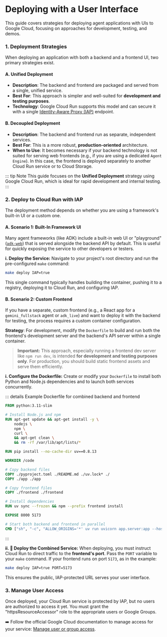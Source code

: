 # Deploying with a User Interface

This guide covers strategies for deploying agent applications with UIs to Google Cloud, focusing on approaches for development, testing, and demos.

### 1. Deployment Strategies

When deploying an application with both a backend and a frontend UI, two primary strategies exist.

#### A. Unified Deployment
*   **Description**: The backend and frontend are packaged and served from a single, unified service.
*   **Best For**: This approach is simpler and well-suited for **development and testing purposes**.
*   **Technology**: Google Cloud Run supports this model and can secure it with a single [Identity-Aware Proxy (IAP)](https://cloud.google.com/run/docs/securing/identity-aware-proxy-cloud-run) endpoint.

#### B. Decoupled Deployment
*   **Description**: The backend and frontend run as separate, independent services.
*   **Best For**: This is a more robust, **production-oriented** architecture.
*   **When to Use**: It becomes necessary if your backend technology is not suited for serving web frontends (e.g., if you are using a dedicated `Agent Engine`). In this case, the frontend is deployed separately to another Cloud Run service or to Cloud Storage.

::: tip Note
This guide focuses on the **Unified Deployment** strategy using Google Cloud Run, which is ideal for rapid development and internal testing.
:::

### 2. Deploy to Cloud Run with IAP

The deployment method depends on whether you are using a framework's built-in UI or a custom one.

#### A. Scenario 1: Built-In Framework UI
Many agent frameworks (like ADK) include a built-in web UI or "playground" ([`adk-web`](https://github.com/google/adk-web)) that is served alongside the backend API by default. This is useful for quickly exposing the service to other developers or testers.

**i. Deploy the Service:**
Navigate to your project's root directory and run the pre-configured `make` command:
```bash
make deploy IAP=true
```
This single command typically handles building the container, pushing it to a registry, deploying it to Cloud Run, and configuring IAP.

#### B. Scenario 2: Custom Frontend
If you have a separate, custom frontend (e.g., a React app for a `gemini_fullstack` agent or `adk_live`) and want to deploy it with the backend for testing, the process requires a custom container configuration.

**Strategy**: For development, modify the `Dockerfile` to build and run both the frontend's development server and the backend's API server within a single container.

> **Important:** This approach, especially running a frontend dev server like `npm run dev`, is intended **for development and testing purposes only**. For production, you should build static frontend assets and serve them efficiently.

**i. Configure the Dockerfile:**
Create or modify your `Dockerfile` to install both Python and Node.js dependencies and to launch both services concurrently.

::: details Example Dockerfile for combined backend and frontend
```dockerfile
FROM python:3.11-slim

# Install Node.js and npm
RUN apt-get update && apt-get install -y \
    nodejs \
    npm \
    curl \
    && apt-get clean \
    && rm -rf /var/lib/apt/lists/*

RUN pip install --no-cache-dir uv==0.8.13

WORKDIR /code

# Copy backend files
COPY ./pyproject.toml ./README.md ./uv.lock* ./
COPY ./app ./app

# Copy frontend files
COPY ./frontend ./frontend

# Install dependencies
RUN uv sync --frozen && npm --prefix frontend install

EXPOSE 8000 5173

# Start both backend and frontend in parallel
CMD ["sh", "-c", "ALLOW_ORIGINS='*' uv run uvicorn app.server:app --host 0.0.0.0 --port 8000 & npm --prefix frontend run dev -- --host 0.0.0.0 & wait"]
```
:::


**ii. 🚀 Deploy the Combined Service:**
When deploying, you must instruct Cloud Run to direct traffic to the **frontend's port**. Pass the `PORT` variable to your `make` command. If your frontend runs on port `5173`, as in the example:
```bash
make deploy IAP=true PORT=5173
```
This ensures the public, IAP-protected URL serves your user interface.

### 3. Manage User Access
Once deployed, your Cloud Run service is protected by IAP, but no users are authorized to access it yet. You must grant the "httpsResourceAccessor" role to the appropriate users or Google Groups.

➡️ Follow the official Google Cloud documentation to manage access for your service: [Manage user or group access](https://cloud.google.com/run/docs/securing/identity-aware-proxy-cloud-run#manage_user_or_group_access).
